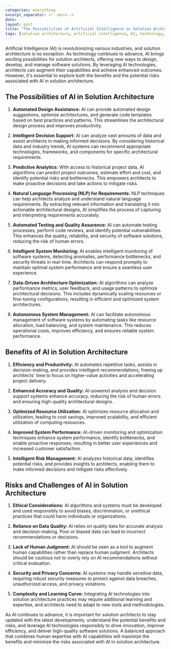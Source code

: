 ```yaml
---
categories: everything
excerpt_separator: <!--more-->
date:
layout: post
title: "The Possibilities of Artificial Intelligence in Solution Architecture: Benefits and Risks"
tags: [solution architecture, artificial intelligence, AI, technology, innovation]
---
```

Artificial Intelligence (AI) is revolutionizing various industries, and solution architecture is no exception. As technology continues to advance, AI brings exciting possibilities for solution architects, offering new ways to design, develop, and manage software solutions. By leveraging AI technologies, architects can augment their capabilities and achieve enhanced outcomes. However, it's essential to explore both the benefits and the potential risks associated with AI in solution architecture.

## The Possibilities of AI in Solution Architecture

1. **Automated Design Assistance:** AI can provide automated design suggestions, optimize architectures, and generate code templates based on best practices and patterns. This streamlines the architectural design process and improves productivity.

2. **Intelligent Decision Support:** AI can analyze vast amounts of data and assist architects in making informed decisions. By considering historical data and industry trends, AI systems can recommend appropriate technologies, frameworks, and components for specific architectural requirements.

3. **Predictive Analytics:** With access to historical project data, AI algorithms can predict project outcomes, estimate effort and cost, and identify potential risks and bottlenecks. This empowers architects to make proactive decisions and take actions to mitigate risks.

4. **Natural Language Processing (NLP) for Requirements:** NLP techniques can help architects analyze and understand natural language requirements. By extracting relevant information and translating it into actionable architectural designs, AI simplifies the process of capturing and interpreting requirements accurately.

5. **Automated Testing and Quality Assurance:** AI can automate testing processes, perform code reviews, and identify potential vulnerabilities. This enhances the quality, reliability, and security of software solutions, reducing the risk of human errors.

6. **Intelligent System Monitoring:** AI enables intelligent monitoring of software systems, detecting anomalies, performance bottlenecks, and security threats in real-time. Architects can respond promptly to maintain optimal system performance and ensure a seamless user experience.

7. **Data-Driven Architecture Optimization:** AI algorithms can analyze performance metrics, user feedback, and usage patterns to optimize architectural decisions. This includes dynamically scaling resources or fine-tuning configurations, resulting in efficient and optimized system architectures.

8. **Autonomous System Management:** AI can facilitate autonomous management of software systems by automating tasks like resource allocation, load balancing, and system maintenance. This reduces operational costs, improves efficiency, and ensures reliable system performance.

## Benefits of AI in Solution Architecture

1. **Efficiency and Productivity:** AI automates repetitive tasks, assists in decision-making, and provides intelligent recommendations, freeing up architects' time to focus on higher-value activities and accelerating project delivery.

2. **Enhanced Accuracy and Quality:** AI-powered analysis and decision support systems enhance accuracy, reducing the risk of human errors and ensuring high-quality architectural designs.

3. **Optimized Resource Utilization:** AI optimizes resource allocation and utilization, leading to cost savings, improved scalability, and efficient utilization of computing resources.

4. **Improved System Performance:** AI-driven monitoring and optimization techniques enhance system performance, identify bottlenecks, and enable proactive responses, resulting in better user experiences and increased customer satisfaction.

5. **Intelligent Risk Management:** AI analyzes historical data, identifies potential risks, and provides insights to architects, enabling them to make informed decisions and mitigate risks effectively.

## Risks and Challenges of AI in Solution Architecture

1. **Ethical Considerations:** AI algorithms and systems must be developed and used responsibly to avoid biases, discrimination, or unethical practices that could harm individuals or organizations.

2. **Reliance on Data Quality:** AI relies on quality data for accurate analysis and decision-making. Poor or biased data can lead to incorrect recommendations or decisions.

3. **Lack of Human Judgment:** AI should be seen as a tool to augment human capabilities rather than replace human judgment. Architects should be cautious not to overly rely on AI recommendations without critical evaluation.

4. **Security and Privacy Concerns:** AI systems may handle sensitive data, requiring robust security measures to protect against data breaches, unauthorized access, and privacy violations.

5. **Complexity and Learning Curve:** Integrating AI technologies into solution architecture practices may require additional learning and expertise, and architects need to adapt to new tools and methodologies.

As AI continues to advance, it is important for solution architects to stay updated with the latest developments, understand the potential benefits and risks, and leverage AI technologies responsibly to drive innovation, improve efficiency, and deliver high-quality software solutions. A balanced approach that combines human expertise with AI capabilities will maximize the benefits and minimize the risks associated with AI in solution architecture.
